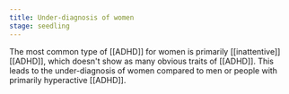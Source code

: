 ```yaml
---
title: Under-diagnosis of women
stage: seedling
---
```


The most common type of [[ADHD]] for women is primarily [[inattentive]] [[ADHD]], which doesn't show as many obvious traits of [[ADHD]]. This leads to the under-diagnosis of women compared to men or people with primarily hyperactive [[ADHD]].
